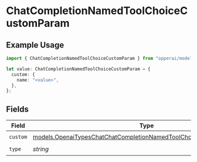# ChatCompletionNamedToolChoiceCustomParam

## Example Usage

```typescript
import { ChatCompletionNamedToolChoiceCustomParam } from "opperai/models";

let value: ChatCompletionNamedToolChoiceCustomParam = {
  custom: {
    name: "<value>",
  },
};
```

## Fields

| Field                                                                                                                                              | Type                                                                                                                                               | Required                                                                                                                                           | Description                                                                                                                                        |
| -------------------------------------------------------------------------------------------------------------------------------------------------- | -------------------------------------------------------------------------------------------------------------------------------------------------- | -------------------------------------------------------------------------------------------------------------------------------------------------- | -------------------------------------------------------------------------------------------------------------------------------------------------- |
| `custom`                                                                                                                                           | [models.OpenaiTypesChatChatCompletionNamedToolChoiceCustomParamCustom](../models/openaitypeschatchatcompletionnamedtoolchoicecustomparamcustom.md) | :heavy_check_mark:                                                                                                                                 | N/A                                                                                                                                                |
| `type`                                                                                                                                             | *string*                                                                                                                                           | :heavy_check_mark:                                                                                                                                 | N/A                                                                                                                                                |